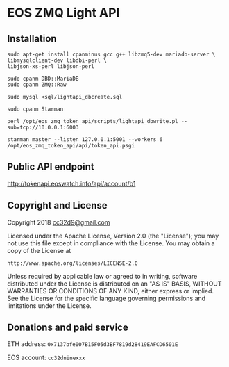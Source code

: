 # EOS ZMQ Light API



## Installation

```
sudo apt-get install cpanminus gcc g++ libzmq5-dev mariadb-server \
libmysqlclient-dev libdbi-perl \
libjson-xs-perl libjson-perl

sudo cpanm DBD::MariaDB
sudo cpanm ZMQ::Raw

sudo mysql <sql/lightapi_dbcreate.sql

sudo cpanm Starman

perl /opt/eos_zmq_token_api/scripts/lightapi_dbwrite.pl --sub=tcp://10.0.0.1:6003

starman master --listen 127.0.0.1:5001 --workers 6 /opt/eos_zmq_token_api/api/token_api.psgi
```

## Public API endpoint

http://tokenapi.eoswatch.info/api/account/b1



## Copyright and License

Copyright 2018 cc32d9@gmail.com

Licensed under the Apache License, Version 2.0 (the "License");
you may not use this file except in compliance with the License.
You may obtain a copy of the License at

    http://www.apache.org/licenses/LICENSE-2.0

Unless required by applicable law or agreed to in writing, software
distributed under the License is distributed on an "AS IS" BASIS,
WITHOUT WARRANTIES OR CONDITIONS OF ANY KIND, either express or implied.
See the License for the specific language governing permissions and
limitations under the License.


## Donations and paid service

ETH address: `0x7137bfe007B15F05d3BF7819d28419EAFCD6501E`

EOS account: `cc32dninexxx`
